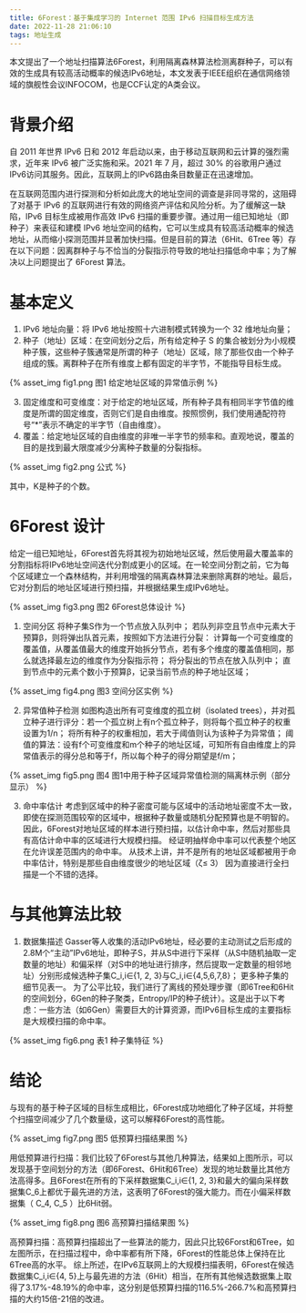 ```yaml
---
title: 6Forest：基于集成学习的 Internet 范围 IPv6 扫描目标生成方法
date: 2022-11-28 21:06:10
tags: 地址生成
---
```


本文提出了一个地址扫描算法6Forest，利用隔离森林算法检测离群种子，可以有效的生成具有较高活动概率的候选IPv6地址，本文发表于IEEE组织在通信网络领域的旗舰性会议INFOCOM，也是CCF认定的A类会议。

# 背景介绍

自 2011 年世界 IPv6 日和 2012 年启动以来，由于移动互联网和云计算的强烈需求，近年来 IPv6 被广泛实施和采。2021 年 7 月，超过 30% 的谷歌用户通过IPv6访问其服务。因此，互联网上的IPv6路由条目数量正在迅速增加。

在互联网范围内进行探测和分析如此庞大的地址空间的调查是非同寻常的，这阻碍了对基于 IPv6 的互联网进行有效的网络资产评估和风险分析。为了缓解这一缺陷，IPv6 目标生成被用作高效 IPv6 扫描的重要步骤。通过用一组已知地址（即种子）来表征和建模 IPv6 地址空间的结构，它可以生成具有较高活动概率的候选地址，从而缩小探测范围并显著加快扫描。但是目前的算法（6Hit、6Tree 等）存在以下问题：因离群种子与不恰当的分裂指示符导致的地址扫描低命中率；为了解决以上问题提出了 6Forest 算法。

# 基本定义

1. IPv6 地址向量：将 IPv6 地址按照十六进制模式转换为一个 32 维地址向量；
2. 种子（地址）区域：在空间划分之后，所有给定种子 S 的集合被划分为小规模种子簇，这些种子簇通常是所谓的种子（地址）区域，除了那些仅由一个种子组成的簇。离群种子在所有维度上都有固定的半字节，不能指导目标生成。

{% asset_img fig1.png 图1 给定地址区域的异常值示例 %}

3. 固定维度和可变维度：对于给定的地址区域，所有种子具有相同半字节值的维度是所谓的固定维度，否则它们是自由维度。按照惯例，我们使用通配符符号“*”表示不确定的半字节（自由维度）。
4. 覆盖：给定地址区域的自由维度的非唯一半字节的频率和。直观地说，覆盖的目的是找到最大限度减少分离种子数量的分裂指标。

{% asset_img fig2.png 公式 %}

其中，K是种子的个数。

# 6Forest 设计
给定一组已知地址，6Forest首先将其视为初始地址区域，然后使用最大覆盖率的分割指标将IPv6地址空间迭代分割成更小的区域。在一轮空间分割之前，它为每个区域建立一个森林结构，并利用增强的隔离森林算法来删除离群的地址。最后，它对分割后的地址区域进行预扫描，并根据结果生成IPv6地址。

{% asset_img fig3.png 图2 6Forest总体设计 %}

1. 空间分区
将种子集S作为一个节点放入队列中；
若队列非空且节点中元素大于预算β，则将弹出队首元素，按照如下方法进行分裂：
计算每一个可变维度的覆盖值，从覆盖值最大的维度开始拆分节点，若有多个维度的覆盖值相同，那么就选择最左边的维度作为分裂指示符；
将分裂出的节点在放入队列中；
直到节点中的元素个数小于预算β，记录当前节点的种子地址区域；

{% asset_img fig4.png 图3 空间分区实例 %}

2. 异常值种子检测
如图构造出所有可变维度的孤立树（isolated trees），并对孤立种子进行评分：若一个孤立树上有n个孤立种子，则将每个孤立种子的权重设置为1/n；
将所有种子的权重相加，若大于阈值则认为该种子为异常值；
阈值的算法：设有f个可变维度和m个种子的地址区域，可知所有自由维度上的异常值表示的得分总和等于f，所以每个种子的得分期望是f/m；

{% asset_img fig5.png 图4 图1中用于种子区域异常值检测的隔离林示例（部分显示） %}

3. 命中率估计
考虑到区域中的种子密度可能与区域中的活动地址密度不太一致，即使在探测范围较窄的区域中，根据种子数量或随机分配预算也是不明智的。因此，6Forest对地址区域的样本进行预扫描，以估计命中率，然后对那些具有高估计命中率的区域进行大规模扫描。
经证明抽样命中率可以代表整个地区在允许误差范围内的命中率。
从技术上讲，并不是所有的地址区域都被用于命中率估计，特别是那些自由维度很少的地址区域（ζ≤ 3） 因为直接进行全扫描是一个不错的选择。

# 与其他算法比较
1. 数据集描述
Gasser等人收集的活动IPv6地址，经必要的主动测试之后形成的2.8M个“主动”IPv6地址，即种子S，并从S中进行下采样（从S中随机抽取一定数量的地址）和偏采样（对S中的地址进行排序，然后提取一定数量的相邻地址）分别形成候选种子集C_i,i∈{1, 2, 3}与C_i,i∈{4,5,6,7,8}；
更多种子集的细节见表一。
为了公平比较，我们进行了离线的预处理步骤（即6Tree和6Hit的空间划分，6Gen的种子聚类，Entropy/IP的种子统计）。这是出于以下考虑：一些方法（如6Gen）需要巨大的计算资源，而IPv6目标生成的主要指标是大规模扫描的命中率。

{% asset_img fig6.png 表1 种子集特征 %}

# 结论
与现有的基于种子区域的目标生成相比，6Forest成功地细化了种子区域，并将整个扫描空间减少了几个数量级，这可以解释6Forest的高性能。

{% asset_img fig7.png 图5 低预算扫描结果图 %}

用低预算进行扫描：我们比较了6Forest与其他几种算法，结果如上图所示，可以发现基于空间划分的方法（即6Forest、6Hit和6Tree）发现的地址数量比其他方法高得多。且6Forest在所有的下采样数据集C_i,i∈{1, 2, 3}和最大的偏向采样数据集C_6上都优于最先进的方法，这表明了6Forest的强大能力。而在小偏采样数据集（ C_4, C_5  ）比6Hit弱。

{% asset_img fig8.png 图6 高预算扫描结果图 %}

高预算扫描：高预算扫描超出了一些算法的能力，因此只比较6Forst和6Tree，如左图所示，在扫描过程中，命中率都有所下降，6Forest的性能总体上保持在比6Tree高的水平。
综上所述，在IPv6互联网上的大规模扫描表明，6Forest在候选数据集C_i,i∈{4, 5}上与最先进的方法（6Hit）相当，在所有其他候选数据集上取得了3.17%-48.19%的命中率，这分别是低预算扫描的116.5%-266.7%和高预算扫描的大约15倍-21倍的改进。
